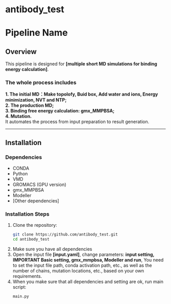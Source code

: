 # antibody_test
# **Pipeline Name**

## **Overview**
This pipeline is designed for **[multiple short MD simulations for binding energy calculation]**. 
### **The whole process includes**  
**1. The initial MD：Make topolofy, Buid box, Add water and ions, Energy minimization, NVT and NTP;**   
**2. The production MD;**  
**3. Binding free energy calculation: gmx_MMPBSA;**  
**4. Mutation.**  
It automates the process from input preparation to result generation.

---

## **Installation**
### **Dependencies**
- CONDA
- Python
- VMD
- GROMACS (GPU version)
- gmx_MMPBSA
- Modeller
- [Other dependencies]

### **Installation Steps**
1. Clone the repository:
   ```bash
   git clone https://github.com/antibody_test.git
   cd antibody_test
2. Make sure you have all dependencies
3. Open the input file **[input.yaml]**, change parameters: **input setting, IMPORTANT Basic setting, gmx_mmpbsa, Modeller and run**, You need to set the input file path, conda activation path, etc., as well as the number of chains, mutation locations, etc., based on your own requirements.
4. When you make sure that all dependencies and setting are ok, run main script:
   ```bash
   main.py
   

